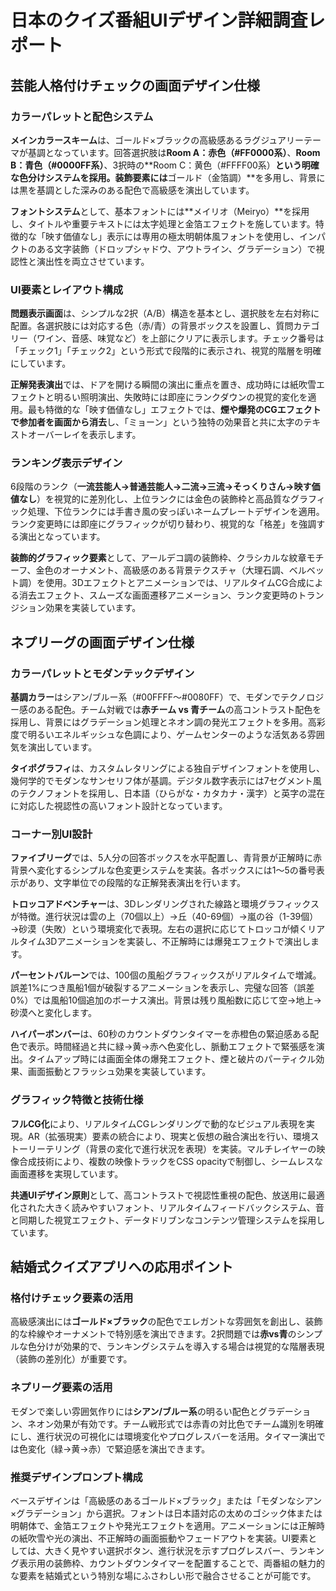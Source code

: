 # 日本のクイズ番組UIデザイン詳細調査レポート

## 芸能人格付けチェックの画面デザイン仕様

### カラーパレットと配色システム

**メインカラースキーム**は、ゴールド×ブラックの高級感あるラグジュアリーテーマが基調となっています。回答選択肢は**Room A：赤色（#FF0000系）**、**Room B：青色（#0000FF系）**、3択時の**Room C：黄色（#FFFF00系）**という明確な色分けシステムを採用。装飾要素には**ゴールド（金箔調）**を多用し、背景には黒を基調とした深みのある配色で高級感を演出しています。

**フォントシステム**として、基本フォントには**メイリオ（Meiryo）**を採用し、タイトルや重要テキストには太字処理と金箔エフェクトを施しています。特徴的な「映す価値なし」表示には専用の極太明朝体風フォントを使用し、インパクトのある文字装飾（ドロップシャドウ、アウトライン、グラデーション）で視認性と演出性を両立させています。

### UI要素とレイアウト構成

**問題表示画面**は、シンプルな2択（A/B）構造を基本とし、選択肢を左右対称に配置。各選択肢には対応する色（赤/青）の背景ボックスを設置し、質問カテゴリー（ワイン、音感、味覚など）を上部にクリアに表示します。チェック番号は「チェック1」「チェック2」という形式で段階的に表示され、視覚的階層を明確にしています。

**正解発表演出**では、ドアを開ける瞬間の演出に重点を置き、成功時には紙吹雪エフェクトと明るい照明演出、失敗時には即座にランクダウンの視覚的変化を適用。最も特徴的な「映す価値なし」エフェクトでは、**煙や爆発のCGエフェクトで参加者を画面から消去**し、「ミョーン」という独特の効果音と共に太字のテキストオーバーレイを表示します。

### ランキング表示デザイン

6段階のランク（**一流芸能人→普通芸能人→二流→三流→そっくりさん→映す価値なし**）を視覚的に差別化し、上位ランクには金色の装飾枠と高品質なグラフィック処理、下位ランクには手書き風の安っぽいネームプレートデザインを適用。ランク変更時には即座にグラフィックが切り替わり、視覚的な「格差」を強調する演出となっています。

**装飾的グラフィック要素**として、アールデコ調の装飾枠、クラシカルな紋章モチーフ、金色のオーナメント、高級感のある背景テクスチャ（大理石調、ベルベット調）を使用。3Dエフェクトとアニメーションでは、リアルタイムCG合成による消去エフェクト、スムーズな画面遷移アニメーション、ランク変更時のトランジション効果を実装しています。

## ネプリーグの画面デザイン仕様

### カラーパレットとモダンテックデザイン

**基調カラー**はシアン/ブルー系（#00FFFF～#0080FF）で、モダンでテクノロジー感のある配色。チーム対戦では**赤チーム vs 青チーム**の高コントラスト配色を採用し、背景にはグラデーション処理とネオン調の発光エフェクトを多用。高彩度で明るいエネルギッシュな色調により、ゲームセンターのような活気ある雰囲気を演出しています。

**タイポグラフィ**は、カスタムレタリングによる独自デザインフォントを使用し、幾何学的でモダンなサンセリフ体が基調。デジタル数字表示には7セグメント風のテクノフォントを採用し、日本語（ひらがな・カタカナ・漢字）と英字の混在に対応した視認性の高いフォント設計となっています。

### コーナー別UI設計

**ファイブリーグ**では、5人分の回答ボックスを水平配置し、青背景が正解時に赤背景へ変化するシンプルな色変更システムを実装。各ボックスには1～5の番号表示があり、文字単位での段階的な正解発表演出を行います。

**トロッコアドベンチャー**は、3Dレンダリングされた線路と環境グラフィックスが特徴。進行状況は雲の上（70個以上）→丘（40-69個）→嵐の谷（1-39個）→砂漠（失敗）という環境変化で表現。左右の選択に応じてトロッコが傾くリアルタイム3Dアニメーションを実装し、不正解時には爆発エフェクトで演出します。

**パーセントバルーン**では、100個の風船グラフィックスがリアルタイムで増減。誤差1%につき風船1個が破裂するアニメーションを表示し、完璧な回答（誤差0%）では風船10個追加のボーナス演出。背景は残り風船数に応じて空→地上→砂漠へと変化します。

**ハイパーボンバー**は、60秒のカウントダウンタイマーを赤橙色の緊迫感ある配色で表示。時間経過と共に緑→黄→赤へ色変化し、脈動エフェクトで緊張感を演出。タイムアップ時には画面全体の爆発エフェクト、煙と破片のパーティクル効果、画面振動とフラッシュ効果を実装しています。

### グラフィック特徴と技術仕様

**フルCG化**により、リアルタイムCGレンダリングで動的なビジュアル表現を実現。AR（拡張現実）要素の統合により、現実と仮想の融合演出を行い、環境ストーリーテリング（背景の変化で進行状況を表現）を実装。マルチレイヤーの映像合成技術により、複数の映像トラックをCSS opacityで制御し、シームレスな画面遷移を実現しています。

**共通UIデザイン原則**として、高コントラストで視認性重視の配色、放送用に最適化された大きく読みやすいフォント、リアルタイムフィードバックシステム、音と同期した視覚エフェクト、データドリブンなコンテンツ管理システムを採用しています。

## 結婚式クイズアプリへの応用ポイント

### 格付けチェック要素の活用

高級感演出には**ゴールド×ブラック**の配色でエレガントな雰囲気を創出し、装飾的な枠線やオーナメントで特別感を演出できます。2択問題では**赤vs青**のシンプルな色分けが効果的で、ランキングシステムを導入する場合は視覚的な階層表現（装飾の差別化）が重要です。

### ネプリーグ要素の活用

モダンで楽しい雰囲気作りには**シアン/ブルー系**の明るい配色とグラデーション、ネオン効果が有効です。チーム戦形式では赤青の対比色でチーム識別を明確にし、進行状況の可視化には環境変化やプログレスバーを活用。タイマー演出では色変化（緑→黄→赤）で緊迫感を演出できます。

### 推奨デザインプロンプト構成

ベースデザインは「高級感のあるゴールド×ブラック」または「モダンなシアン×グラデーション」から選択。フォントは日本語対応の太めのゴシック体または明朝体で、金箔エフェクトや発光エフェクトを適用。アニメーションには正解時の紙吹雪や光の演出、不正解時の画面振動やフェードアウトを実装。UI要素としては、大きく見やすい選択ボタン、進行状況を示すプログレスバー、ランキング表示用の装飾枠、カウントダウンタイマーを配置することで、両番組の魅力的な要素を結婚式という特別な場にふさわしい形で融合させることが可能です。